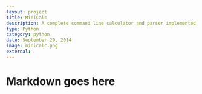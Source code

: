 ```yaml
---
layout: project
title: MiniCalc
description: A complete command line calculator and parser implemented in Python
type: Python
category: python
date: September 29, 2014
image: minicalc.png
external:
---
```

# Markdown goes here

